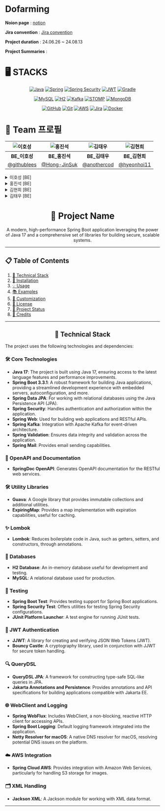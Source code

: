 # Dofarming

**Noion page** : [notion](https://nsoh.notion.site/261efb762d764aa1ab07aa36670330a1?pvs=4)

**Jira convention** : [Jira convention](https://dofaming.atlassian.net/jira/software/projects/RAND/boards/1/timeline)

**Project duration** : 24.06.26 ~ 24.08.13

**Project Summaries** :


# 🖥 STACKS

<div align="center">

   [![Java](https://img.shields.io/badge/Java-%23ED8B00.svg?style=for-the-badge&logo=java&logoColor=white)](https://www.oracle.com/java/)
   [![Spring](https://img.shields.io/badge/Spring-%236DB33F.svg?style=for-the-badge&logo=spring&logoColor=white)](https://spring.io/)
   [![Spring Security](https://img.shields.io/badge/Spring%20Security-%236DB33F.svg?style=for-the-badge&logo=spring-security&logoColor=white)](https://spring.io/projects/spring-security)
   [![JWT](https://img.shields.io/badge/JWT-%23000000.svg?style=for-the-badge&logo=JSON%20web%20tokens)](https://jwt.io/)
   [![Gradle](https://img.shields.io/badge/Gradle-%2302303A.svg?style=for-the-badge&logo=gradle&logoColor=white)](https://gradle.org/)
   
   [![MySQL](https://img.shields.io/badge/MySQL-%234479A1.svg?style=for-the-badge&logo=mysql&logoColor=white)](https://www.mysql.com/)
   [![H2](https://img.shields.io/badge/H2-%230072B1.svg?style=for-the-badge&logo=h2&logoColor=white)](https://www.h2database.com/)
   [![Kafka](https://img.shields.io/badge/Apache%20Kafka-231F20.svg?style=for-the-badge&logo=apache-kafka&logoColor=white)](https://kafka.apache.org/)
   [![STOMP](https://img.shields.io/badge/STOMP-%23FF6347.svg?style=for-the-badge)](https://stomp.github.io/stomp-specification-1.2.html)
   [![MongoDB](https://img.shields.io/badge/MongoDB-%2347A248.svg?style=for-the-badge&logo=mongodb&logoColor=white)](https://www.mongodb.com/)
   
   [![GitHub](https://img.shields.io/badge/GitHub-%23181717.svg?style=for-the-badge&logo=github&logoColor=white)](https://github.com/)
   [![Git](https://img.shields.io/badge/Git-%23F05033.svg?style=for-the-badge&logo=git&logoColor=white)](https://git-scm.com/)
   [![AWS](https://img.shields.io/badge/AWS-%23232F3E.svg?style=for-the-badge&logo=amazon-aws&logoColor=white)](https://aws.amazon.com/)
   [![Jira](https://img.shields.io/badge/Jira-%230A0FFF.svg?style=for-the-badge&logo=jira&logoColor=white)](https://www.atlassian.com/software/jira)
   [![Docker](https://img.shields.io/badge/Docker-%232496ED.svg?style=for-the-badge&logo=docker&logoColor=white)](https://www.docker.com/)

</div>

# 👥 Team 프로필

<div align="center">

| ![이호성](https://example.com/image1.png) | ![홍진석](https://example.com/image2.png) | ![김태우](https://example.com/image3.png) | ![김현희](https://example.com/image4.png) |
|:---------------------------------------:|:--------------------------------------:|:---------------------------------------:|:--------------------------------------:|
| **BE_이호성** | **BE_홍진석** | **BE_김태우** | **BE_김현희** |
| [@githublees](https://github.com/githublees) | [@Hong-JinSuk](https://github.com/Hong-JinSuk) | [@anothercod](https://github.com/anothercod) | [@hyeonhoi11](https://github.com/hyeonhoi11) |

</div>


<details>
<summary>이호성 [BE]</summary>
Backend Developer
</details>

<details>
<summary>홍진석 [BE]</summary>
Backend Developer
</details>

<details>
<summary>김현희 [BE]</summary>
Backend Developer
</details>

<details>
<summary>김태우 [BE]</summary>
Backend Developer
</details>




<h1 align="center">🌟 Project Name</h1>

<p align="center">A modern, high-performance Spring Boot application leveraging the power of Java 17 and a comprehensive set of libraries for building secure, scalable systems.</p>

---

## 📋 Table of Contents
1. [🚀 Technical Stack](#-technical-stack)
2. [🔧 Installation](#-installation)
3. [💡 Usage](#-usage)
4. [📚 Examples](#-examples)
5. [🎨 Customization](#-customization)
6. [📄 License](#-license)
7. [📌 Project Status](#-project-status)
8. [👥 Credits](#-credits)

---

<h2 align="center">🚀 Technical Stack</h2>

The project uses the following technologies and dependencies:

### 🛠 Core Technologies
- **Java 17**: The project is built using Java 17, ensuring access to the latest language features and performance improvements.
- **Spring Boot 3.3.1**: A robust framework for building Java applications, providing a streamlined development experience with embedded servers, autoconfiguration, and more.
- **Spring Data JPA**: For working with relational databases using the Java Persistence API (JPA).
- **Spring Security**: Handles authentication and authorization within the application.
- **Spring Web**: Used for building web applications and RESTful APIs.
- **Spring Kafka**: Integration with Apache Kafka for event-driven architecture.
- **Spring Validation**: Ensures data integrity and validation across the application.
- **Spring Mail**: Provides email sending capabilities.

### 📑 OpenAPI and Documentation
- **SpringDoc OpenAPI**: Generates OpenAPI documentation for the RESTful web services.

### 🛠 Utility Libraries
- **Guava**: A Google library that provides immutable collections and additional utilities.
- **ExpiringMap**: Provides a map implementation with expiration capabilities, useful for caching.

### ✨ Lombok
- **Lombok**: Reduces boilerplate code in Java, such as getters, setters, and constructors, through annotations.

### 💾 Databases
- **H2 Database**: An in-memory database useful for development and testing.
- **MySQL**: A relational database used for production.

### 🧪 Testing
- **Spring Boot Test**: Provides testing support for Spring Boot applications.
- **Spring Security Test**: Offers utilities for testing Spring Security configurations.
- **JUnit Platform Launcher**: A test engine for running JUnit tests.

### 🔐 JWT Authentication
- **JJWT**: A library for creating and verifying JSON Web Tokens (JWT).
- **Bouncy Castle**: A cryptography library, used in conjunction with JJWT for secure token handling.

### 🔍 QueryDSL
- **QueryDSL JPA**: A framework for constructing type-safe SQL-like queries in JPA.
- **Jakarta Annotations and Persistence**: Provides annotations and API specifications for building applications compatible with Jakarta EE.

### 🌐 WebClient and Logging
- **Spring WebFlux**: Includes WebClient, a non-blocking, reactive HTTP client for accessing APIs.
- **Spring Boot Logging**: Default logging framework integrated into the application.
- **Netty Resolver for macOS**: A native DNS resolver for macOS, resolving potential DNS issues on the platform.

### ☁️ AWS Integration
- **Spring Cloud AWS**: Provides integration with Amazon Web Services, particularly for handling S3 storage for images.

### 🗂 XML Handling
- **Jackson XML**: A Jackson module for working with XML data format.

---
